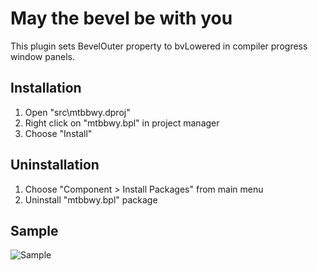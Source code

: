 # May the bevel be with you
This plugin sets BevelOuter property to bvLowered in compiler progress window panels.

## Installation
1. Open "src\mtbbwy.dproj"
2. Right click on "mtbbwy.bpl" in project manager
3. Choose "Install"

## Uninstallation
1. Choose "Component > Install Packages" from main menu
2. Uninstall "mtbbwy.bpl" package

## Sample
![Sample](http://cdn-ak.f.st-hatena.com/images/fotolife/t/tales/20160828/20160828152708.png)
